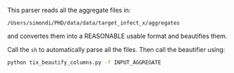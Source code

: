 This parser reads all the aggregate files in:
```
/Users/simondi/PHD/data/data/target_infect_x/aggregates
```
and convertes them into a REASONABLE usable format and beautifies them.

Call the ``sh`` to automatically parse all the files. Then call the beautifier using:

```sh
python tix_beautify_columns.py -f INPUT_AGGREGATE
```

